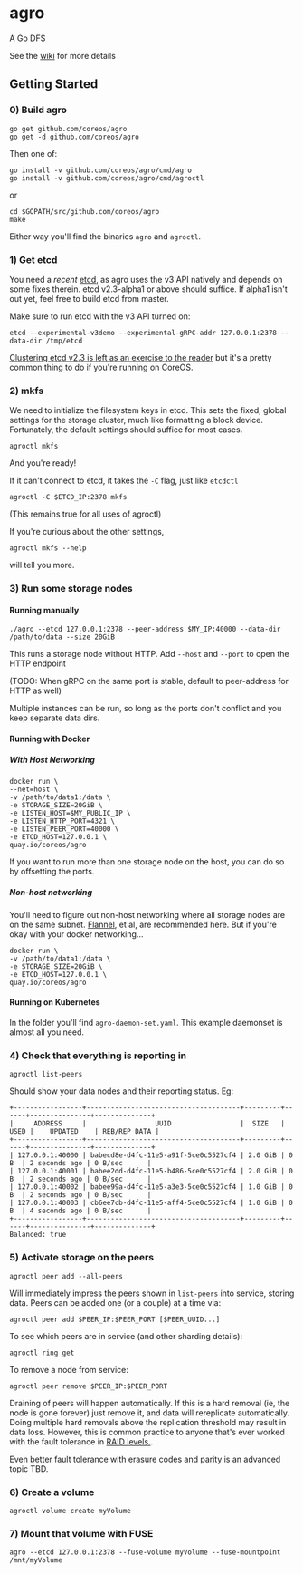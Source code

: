 # agro

A Go DFS

See the [wiki](https://github.com/coreos/agro/wiki) for more details

## Getting Started

### 0) Build agro

```
go get github.com/coreos/agro
go get -d github.com/coreos/agro
```

Then one of:

```
go install -v github.com/coreos/agro/cmd/agro
go install -v github.com/coreos/agro/cmd/agroctl
```

or 

```
cd $GOPATH/src/github.com/coreos/agro
make
```

Either way you'll find the binaries `agro` and `agroctl`.

### 1) Get etcd
You need a *recent* [etcd](https://github.com/coreos/etcd), as agro uses the v3 API natively and depends on some fixes therein. 
etcd v2.3-alpha1 or above should suffice. If alpha1 isn't out yet, feel free to build etcd from master.

Make sure to run etcd with the v3 API turned on:
```
etcd --experimental-v3demo --experimental-gRPC-addr 127.0.0.1:2378 --data-dir /tmp/etcd
```

[Clustering etcd v2.3 is left as an exercise to the reader](https://github.com/coreos/etcd/blob/master/Documentation/clustering.md) but it's a pretty common thing to do if you're running on CoreOS.

### 2) mkfs

We need to initialize the filesystem keys in etcd. This sets the fixed, global settings for the storage cluster, much like formatting a block device. Fortunately, the default settings should suffice for most cases.

```
agroctl mkfs
```

And you're ready!

If it can't connect to etcd, it takes the `-C` flag, just like `etcdctl`

```
agroctl -C $ETCD_IP:2378 mkfs
```

(This remains true for all uses of agroctl)

If you're curious about the other settings, 
```
agroctl mkfs --help
```
will tell you more.

### 3) Run some storage nodes
#### Running manually
```
./agro --etcd 127.0.0.1:2378 --peer-address $MY_IP:40000 --data-dir /path/to/data --size 20GiB
```
This runs a storage node without HTTP. Add `--host` and `--port` to open the HTTP endpoint

(TODO: When gRPC on the same port is stable, default to peer-address for HTTP as well)

Multiple instances can be run, so long as the ports don't conflict and you keep separate data dirs.

#### Running with Docker
##### With Host Networking
```
docker run \
--net=host \
-v /path/to/data1:/data \
-e STORAGE_SIZE=20GiB \
-e LISTEN_HOST=$MY_PUBLIC_IP \
-e LISTEN_HTTP_PORT=4321 \
-e LISTEN_PEER_PORT=40000 \
-e ETCD_HOST=127.0.0.1 \
quay.io/coreos/agro
```
If you want to run more than one storage node on the host, you can do so by offsetting the ports.

##### Non-host networking
You'll need to figure out non-host networking where all storage nodes are on the same subnet. [Flannel](https://github.com/coreos/flannel), et al, are recommended here. But if you're okay with your docker networking...

```
docker run \
-v /path/to/data1:/data \
-e STORAGE_SIZE=20GiB \
-e ETCD_HOST=127.0.0.1 \
quay.io/coreos/agro
```

#### Running on Kubernetes

In the folder you'll find `agro-daemon-set.yaml`. This example daemonset is almost all you need. 


### 4) Check that everything is reporting in
```
agroctl list-peers
```

Should show your data nodes and their reporting status. Eg:
```
+-----------------+--------------------------------------+---------+------+---------------+--------------+
|     ADDRESS     |                 UUID                 |  SIZE   | USED |    UPDATED    | REB/REP DATA |
+-----------------+--------------------------------------+---------+------+---------------+--------------+
| 127.0.0.1:40000 | babecd8e-d4fc-11e5-a91f-5ce0c5527cf4 | 2.0 GiB | 0 B  | 2 seconds ago | 0 B/sec      |
| 127.0.0.1:40001 | babee2dd-d4fc-11e5-b486-5ce0c5527cf4 | 2.0 GiB | 0 B  | 2 seconds ago | 0 B/sec      |
| 127.0.0.1:40002 | babee99a-d4fc-11e5-a3e3-5ce0c5527cf4 | 1.0 GiB | 0 B  | 2 seconds ago | 0 B/sec      |
| 127.0.0.1:40003 | cb6ee7cb-d4fc-11e5-aff4-5ce0c5527cf4 | 1.0 GiB | 0 B  | 4 seconds ago | 0 B/sec      |
+-----------------+--------------------------------------+---------+------+---------------+--------------+
Balanced: true
```
### 5) Activate storage on the peers

```
agroctl peer add --all-peers
```

Will immediately impress the peers shown in `list-peers` into service, storing data. Peers can be added one (or a couple) at a time via:

```
agroctl peer add $PEER_IP:$PEER_PORT [$PEER_UUID...]
```

To see which peers are in service (and other sharding details):

```
agroctl ring get
```

To remove a node from service:
```
agroctl peer remove $PEER_IP:$PEER_PORT
```

Draining of peers will happen automatically. If this is a hard removal (ie, the node is gone forever) just remove it, and data will rereplicate automatically. Doing multiple hard removals above the replication threshold may result in data loss. However, this is common practice to anyone that's ever worked with the fault tolerance in [RAID levels.](https://en.wikipedia.org/wiki/Standard_RAID_levels#Comparison).

Even better fault tolerance with erasure codes and parity is an advanced topic TBD.

### 6) Create a volume

```
agroctl volume create myVolume
```

### 7) Mount that volume with FUSE

```
agro --etcd 127.0.0.1:2378 --fuse-volume myVolume --fuse-mountpoint /mnt/myVolume
```
